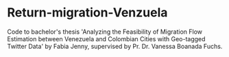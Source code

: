 # Return-migration-Venzuela
Code to bachelor's thesis 'Analyzing the Feasibility of Migration Flow Estimation 
between Venezuela and Colombian Cities with Geo-tagged Twitter Data' by Fabia Jenny, 
supervised by Pr. Dr. Vanessa Boanada Fuchs.
